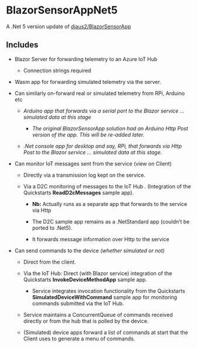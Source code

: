 # BlazorSensorAppNet5

A .Net 5 version update of
[djaus2/BlazorSensorApp](https://github.com/djaus2/SensorBlazor)

## Includes

-   Blazor Server for forwarding telemetry to an Azure IoT Hub

    -   Connection strings required

-   Wasm app for forwarding simulated telemetry via the server.

-   Can similarly on-forward real or simulated telemetry from RPi, Arduino etc

    -   *Arduino app that forwards via a serial port to the Blazor service …
        simulated data at this stage*

        -   *The original BlazorSensorApp solution had an Arduino Http Post
            version of the app. This will be re-added later.*

    -   *.Net console app for desktop and say, RPi, that forwards via Http Post
        to the Blazor service … simulated data at this stage.*

-   Can monitor IoT messages sent from the service (view on Client)

    -   Directly via a transmission log kept on the service.

    -   Via a D2C monitoring of messages to the IoT Hub . (Integration of the
        Quickstarts **ReadD2cMessages** sample app).

        -   **Nb:** Actually runs as a separate app that forwards to the service
            via Http

        -   The D2C sample app remains as a .NetStandard app (couldn’t be ported
            to .Net5).

        -   It forwards message information over Http to the service

-   Can send commands to the device *(whether simulated or not)*

    -   Direct from the client.

    -   Via the IoT Hub: Direct (with Blazor service) integration of the
        Quickstarts **InvokeDeviceMethodApp** sample app.

        -   Service integrates invocation functionality from the Quickstarts
            **SimulatedDeviceWithCommand** sample app for monitoring commands
            submitted via the IoT Hub.

    -   Service maintains a ConcurrentQueue of commands received directly or
        from the hub that is polled by the device.

    -   (Simulated) device apps forward a list of commands at start that the
        Client uses to generate a menu of commands.
